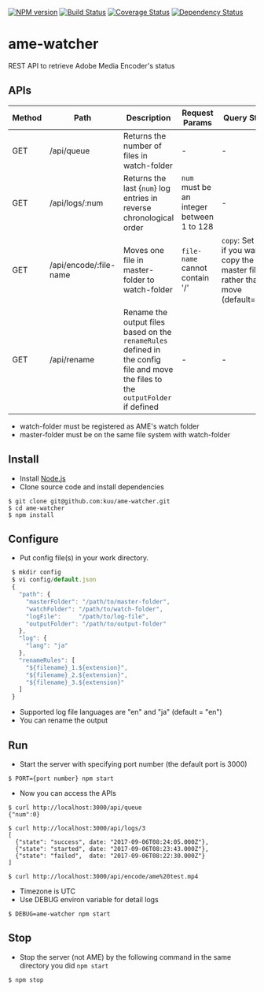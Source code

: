 [![NPM version](https://badge.fury.io/js/ame-watcher.png)](https://badge.fury.io/js/ame-watcher)
[![Build Status](https://travis-ci.org/kuu/ame-watcher.svg?branch=master)](https://travis-ci.org/kuu/ame-watcher)
[![Coverage Status](https://coveralls.io/repos/github/kuu/ame-watcher/badge.svg?branch=master)](https://coveralls.io/github/kuu/ame-watcher?branch=master)
[![Dependency Status](https://gemnasium.com/kuu/ame-watcher.png)](https://gemnasium.com/kuu/ame-watcher)

# ame-watcher
REST API to retrieve Adobe Media Encoder's status

## APIs
| Method | Path                   | Description   | Request Params | Query Strings | Response JSON Format  |
| ------ | ---------------------- | ------------- | ------------- | ------------- | ------------- |
| GET    | /api/queue             | Returns the number of files in watch-folder | - | - |  {num: `number of files`} |
| GET    | /api/logs/:num          | Returns the last {`num`} log entries in reverse chronological order | `num` must be an integer between 1 to 128 | - | [{state: `"started"/"stopped"/"paused"/"resumed"/"success"/"failed"`, date: `datetime of the log entry`}] |
| GET    | /api/encode/:file-name | Moves one file in master-folder to watch-folder | `file-name` cannot contain '/' | `copy`: Set `true` if you want to copy the master file rather than move (default=`false`) | - |
| GET    | /api/rename             | Rename the output files based on the `renameRules` defined in the config file and move the files to the `outputFolder` if defined | - | - | - |
* watch-folder must be registered as AME's watch folder
* master-folder must be on the same file system with watch-folder

## Install
* Install [Node.js](https://nodejs.org/)
* Clone source code and install dependencies

```
$ git clone git@github.com:kuu/ame-watcher.git
$ cd ame-watcher
$ npm install
```

## Configure
* Put config file(s) in your work directory.

```js
 $ mkdir config
 $ vi config/default.json
 {
   "path": {
     "masterFolder": "/path/to/master-folder",
     "watchFolder": "/path/to/watch-folder",
     "logFile":     "/path/to/log-file",
     "outputFolder": "/path/to/output-folder"
   },
   "log": {
     "lang": "ja"
   },
   "renameRules": [
     "${filename}_1.${extension}",
     "${filename}_2.${extension}",
     "${filename}_3.${extension}"
   ]
 }
```
* Supported log file languages are "en" and "ja" (default = "en")
* You can rename the output 

## Run
* Start the server with specifying port number (the default port is 3000)

```
$ PORT={port number} npm start
```

* Now you can access the APIs

```
$ curl http://localhost:3000/api/queue
{"num":0}

$ curl http://localhost:3000/api/logs/3
[
  {"state": "success", date: "2017-09-06T08:24:05.000Z"},
  {"state": "started", date: "2017-09-06T08:23:43.000Z"},
  {"state": "failed",  date: "2017-09-06T08:22:30.000Z"}
]

$ curl http://localhost:3000/api/encode/ame%20test.mp4

```
* Timezone is UTC
* Use DEBUG environ variable for detail logs
```
$ DEBUG=ame-watcher npm start
```

## Stop
* Stop the server (not AME) by the following command in the same directory you did `npm start`

```
$ npm stop
```
